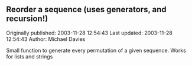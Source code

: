 ## Reorder a sequence (uses generators, and recursion!)

Originally published: 2003-11-28 12:54:43
Last updated: 2003-11-28 12:54:43
Author: Michael Davies

Small function to generate every permutation of a given sequence. Works for lists and strings